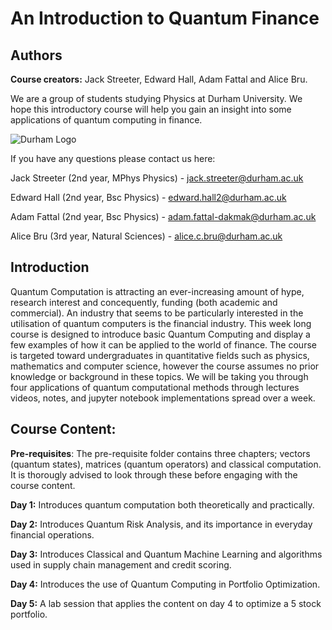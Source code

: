 # An Introduction to Quantum Finance

## **Authors** 

**Course creators:** Jack Streeter, Edward Hall, Adam Fattal and Alice Bru.

We are a group of students studying Physics at Durham University. We hope this introductory course will help you gain an insight into some applications of quantum computing in finance. 

![Durham Logo](https://www.publicengagement.ac.uk/sites/default/files/styles/content_width/public/job/durham-uni-logo.jpg?itok=_VJT4C1X)

If you have any questions please contact us here: 

Jack Streeter (2nd year, MPhys Physics) - jack.streeter@durham.ac.uk 

Edward Hall (2nd year, Bsc Physics) - edward.hall2@durham.ac.uk

Adam Fattal (2nd year, Bsc Physics) - adam.fattal-dakmak@durham.ac.uk 

Alice Bru (3rd year, Natural Sciences) - alice.c.bru@durham.ac.uk 



## **Introduction** 

Quantum Computation is attracting an ever-increasing amount of hype, research interest and concequently, funding (both academic and commercial). An industry that seems to be particularly interested in the utilisation of quantum computers is the financial industry. This week long course is designed to introduce basic Quantum Computing and display a few examples of how it can be applied to the world of finance. The course is targeted toward undergraduates in quantitative fields such as physics, mathematics and computer science, however the course assumes no prior knowledge or background in these topics. We will be taking you through four applications of quantum computational methods through lectures videos, notes, and jupyter notebook implementations spread over a week. 



## Course Content:

**Pre-requisites**: The pre-requisite folder contains three chapters; vectors (quantum states), matrices (quantum operators) and classical computation. It is thorougly advised to look through these before engaging with the course content. 

**Day 1:** Introduces quantum computation both theoretically and practically.  

**Day 2:** Introduces Quantum Risk Analysis, and its importance in everyday financial operations.

**Day 3:** Introduces Classical and Quantum Machine Learning and algorithms used in supply chain management and credit scoring.

**Day 4:** Introduces the use of Quantum Computing in Portfolio Optimization.

**Day 5:** A lab session that applies the content on day 4 to optimize a 5 stock portfolio. 







